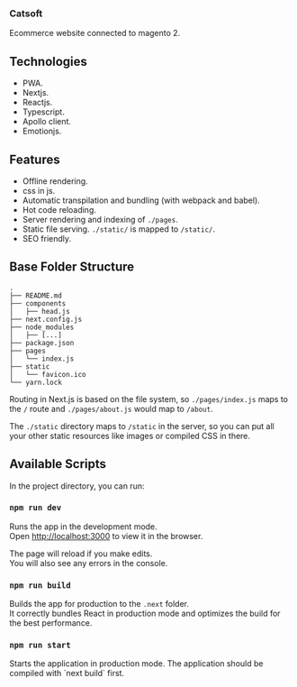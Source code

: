### Catsoft
Ecommerce website connected to magento 2.

## Technologies
  - PWA.
  - Nextjs.
  - Reactjs.
  - Typescript. 
  - Apollo client.
  - Emotionjs.

## Features
  - Offline rendering.
  - css in js.
  - Automatic transpilation and bundling (with webpack and babel).
  - Hot code reloading.
  - Server rendering and indexing of `./pages`.
  - Static file serving. `./static/` is mapped to `/static/`.
  - SEO friendly.

## Base Folder Structure

```
.
├── README.md
├── components
│   ├── head.js
├── next.config.js
├── node_modules
│   ├── [...]
├── package.json
├── pages
│   └── index.js
├── static
│   └── favicon.ico
└── yarn.lock
```

Routing in Next.js is based on the file system, so `./pages/index.js` maps to the `/` route and
`./pages/about.js` would map to `/about`.

The `./static` directory maps to `/static` in the server, so you can put all your
other static resources like images or compiled CSS in there.

## Available Scripts

In the project directory, you can run:

### `npm run dev`

Runs the app in the development mode.<br>
Open [http://localhost:3000](http://localhost:3000) to view it in the browser.

The page will reload if you make edits.<br>
You will also see any errors in the console.

### `npm run build`

Builds the app for production to the `.next` folder.<br>
It correctly bundles React in production mode and optimizes the build for the best performance.

### `npm run start`

Starts the application in production mode.
The application should be compiled with \`next build\` first.

